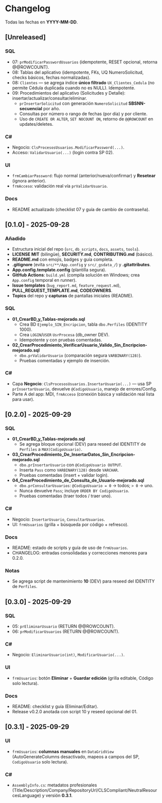 # Changelog

Todas las fechas en **YYYY-MM-DD**.

## [Unreleased]
### SQL
- 07: `prModificarPasswordUsuarios` (idempotente, RESET opcional, retorna @@ROWCOUNT).
- 08: Tablas del aplicativo (idempotente, FKs, UQ NumeroSolicitud, checks básicos, fechas normalizadas).
- 08: `Clientes` — se agrega índice **único filtrado** `UX_Clientes_Cedula` (no permite Cédula duplicada cuando no es NULL). Idempotente.
- 09: Procedimientos del aplicativo (Solicitudes y Detalle): insertar/actualizar/consultar/eliminar.
  - `prInsertarSolicitud` con generación `NumeroSolicitud` **SBSNN-secuencial** por año.
  - Consultas por número o rango de fechas (por día) y por cliente.
  - Uso de `CREATE OR ALTER`, `SET NOCOUNT ON`, retorno de `@@ROWCOUNT` en updates/deletes.

### C#
- Negocio: `ClsProcesosUsuarios.ModificarPassword(...)`.
- Acceso: `ValidarUsuario(...)` (login contra SP 02).

### UI
- `frmCambiarPassword`: flujo normal (anterior/nueva/confirmar) y **Resetear** (ignora anterior).
- `frmAcceso`: validación real vía `prValidarUsuario`.

### Docs
- README actualizado (checklist 07 y guía de cambio de contraseña).


## [0.1.0] - 2025-09-28
### Añadido
- Estructura inicial del repo (`src`, `db_scripts`, `docs`, `assets`, `tools`).
- **LICENSE MIT** (bilingüe), **SECURITY.md**, **CONTRIBUTING.md** (básico).
- **README.md** con emojis, badges y guía completa.
- **.gitignore** (evita `src/**/App.config` y `src/_gsdata_/`) y **.gitattributes**.
- **App.config.template.config** (plantilla segura).
- **GitHub Actions**: `build.yml` (compila solución en Windows; crea `App.config` temporal en runner).
- **Issue templates** (`bug_report.md`, `feature_request.md`), **PULL_REQUEST_TEMPLATE.md**, **CODEOWNERS**.
- **Topics** del repo y **capturas** de pantallas iniciales (README).

### SQL
- **01_CrearBD_y_Tablas-mejorado.sql**  
  - Crea BD `Ejemplo_SIN_Encripcion`, tabla `dbo.Perfiles` (IDENTITY 1000).  
  - Crea `LOGIN`/`USER` `UsrProcesa` (db_owner DEV).  
  - Idempotente y con pruebas comentadas.
- **02_CrearProcedimiento_VerificarUsuario_Valido_Sin_Encripcion-mejorado.sql**  
  - `dbo.prValidarUsuario` (comparación segura `VARBINARY(128)`).  
  - Pruebas comentadas y ejemplo de inserción.

### C#
- Capa **Negocio**: `ClsProcesosUsuarios.InsertarUsuario(...)` — usa SP `prInsertarUsuario`, devuelve `@CodigoUsuario`, manejo de errores/Config.
- Parte A del app: MDI, `frmAcceso` (conexión básica y validación real lista para usar).

## [0.2.0] - 2025-09-29
### SQL
- **01_CrearBD_y_Tablas-mejorado.sql**
  - Se agrega bloque opcional (DEV) para reseed del IDENTITY de `Perfiles` a `MAX(CodigoUsuario)`.
- **03_CrearProcedimiento_De_InsertarDatos_Sin_Encripcion-mejorado.sql**
  - `dbo.prInsertarUsuario` con `@CodigoUsuario OUTPUT`.
  - Inserta `Pass` como `VARBINARY(128)` desde `VARCHAR`.
  - Pruebas comentadas (insert + validar login).
- **04_CrearProcedimiento_de_Consulta_de_Usuario-mejorado.sql**
  - `dbo.prConsultarUsuarios`: `@CodigoUsuario = 0` → todos; `> 0` → uno.
  - Nunca devuelve `Pass`; incluye `ORDER BY CodigoUsuario`.
  - Pruebas comentadas (traer todos / traer uno).

### C#
- Negocio: `InsertarUsuario`, `ConsultarUsuarios`.
- UI: `frmUsuarios` (grilla + búsqueda por código + refresco).

### Docs
- README: estado de scripts y guía de uso de `frmUsuarios`.
- CHANGELOG: entradas consolidadas y correcciones menores para 0.2.0.

### Notas
- Se agrega script de mantenimiento **10** (DEV) para reseed del IDENTITY de `Perfiles`.

## [0.3.0] - 2025-09-29
### SQL
- 05: `prEliminarUsuario` (RETURN @@ROWCOUNT).
- 06: `prModificarUsuarios` (RETURN @@ROWCOUNT).

### C#
- Negocio: `EliminarUsuario(int)`, `ModificarUsuario(...)`.

### UI
- `frmUsuarios`: botón **Eliminar** + **Guardar edición** (grilla editable, Código solo lectura).

### Docs
- README: checklist y guía (Eliminar/Editar).
- Release v0.2.0 anotada con script 10 y reseed opcional del 01.

## [0.3.1] - 2025-09-29
### UI
- `frmUsuarios`: **columnas manuales** en `DataGridView` (AutoGenerateColumns desactivado, mapeos a campos del SP, `CodigoUsuario` solo lectura).
### C#
- `AssemblyInfo.cs`: metadatos profesionales (Title/Description/Company/RepositoryUrl/CLSCompliant/NeutralResourcesLanguage) y versión **0.3.1**.
